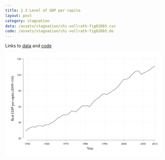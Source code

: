 ```yaml
---
title: 2.3 Level of GDP per capita
layout: post
category: stagnation
data: /assets/stagnation/chi-vollrath-fig02003.csv
code: /assets/stagnation/chi-vollrath-fig02003.do
---
```


Links to [data](/assets/stagnation/chi-vollrath-fig02003.csv) and [code](/assets/stagnation/chi-vollrath-fig02003.do) 

![2.3 Level of GDP per capita](/assets/stagnation/chi-vollrath-fig02003.png)
